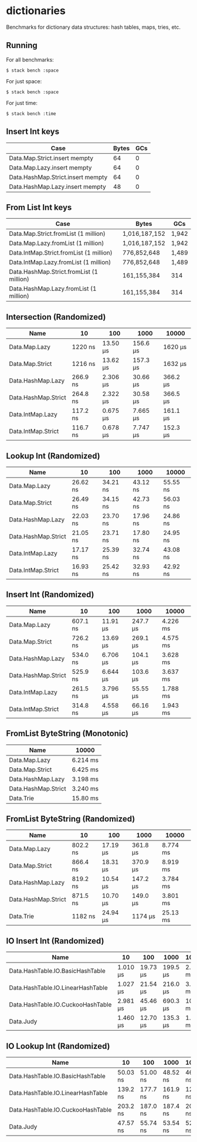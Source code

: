 # dictionaries

Benchmarks for dictionary data structures: hash tables, maps, tries, etc.

## Running

For all benchmarks:

    $ stack bench :space

For just space:

    $ stack bench :space

For just time:

    $ stack bench :time

## Insert Int keys


|Case|                                              Bytes|    GCs|
|---|---|---|
|Data.Map.Strict.insert mempty                        |64      |0  |
|Data.Map.Lazy.insert mempty                          |64      |0  |
|Data.HashMap.Strict.insert mempty                    |64      |0  |
|Data.HashMap.Lazy.insert mempty                      |48      |0  |


## From List Int keys


|Case|                                              Bytes|    GCs|
|---|---|---|
|Data.Map.Strict.fromList     (1 million)|  1,016,187,152  |1,942  |
|Data.Map.Lazy.fromList       (1 million)|  1,016,187,152  |1,942  |
|Data.IntMap.Strict.fromList  (1 million)|    776,852,648  |1,489  |
|Data.IntMap.Lazy.fromList    (1 million)|    776,852,648  |1,489  |
|Data.HashMap.Strict.fromList (1 million)|    161,155,384    |314  |
|Data.HashMap.Lazy.fromList   (1 million)|    161,155,384    |314  |


<!-- RESULTS -->

## Intersection (Randomized)

|Name|10|100|1000|10000|
|---|---|---|---|---|
|Data.Map.Lazy|1220 ns|13.50 μs|156.6 μs|1620 μs|
|Data.Map.Strict|1216 ns|13.62 μs|157.3 μs|1632 μs|
|Data.HashMap.Lazy|266.9 ns|2.306 μs|30.66 μs|366.2 μs|
|Data.HashMap.Strict|264.8 ns|2.322 μs|30.58 μs|366.5 μs|
|Data.IntMap.Lazy|117.2 ns|0.675 μs|7.665 μs|161.1 μs|
|Data.IntMap.Strict|116.7 ns|0.678 μs|7.747 μs|152.3 μs|

## Lookup Int (Randomized)

|Name|10|100|1000|10000|
|---|---|---|---|---|
|Data.Map.Lazy|26.62 ns|34.21 ns|43.12 ns|55.55 ns|
|Data.Map.Strict|26.49 ns|34.15 ns|42.73 ns|56.03 ns|
|Data.HashMap.Lazy|22.03 ns|23.70 ns|17.96 ns|24.86 ns|
|Data.HashMap.Strict|21.05 ns|23.71 ns|17.80 ns|24.95 ns|
|Data.IntMap.Lazy|17.17 ns|25.39 ns|32.74 ns|43.08 ns|
|Data.IntMap.Strict|16.93 ns|25.42 ns|32.93 ns|42.92 ns|

## Insert Int (Randomized)

|Name|10|100|1000|10000|
|---|---|---|---|---|
|Data.Map.Lazy|607.1 ns|11.91 μs|247.7 μs|4.226 ms|
|Data.Map.Strict|726.2 ns|13.69 μs|269.1 μs|4.575 ms|
|Data.HashMap.Lazy|534.0 ns|6.706 μs|104.1 μs|3.628 ms|
|Data.HashMap.Strict|525.9 ns|6.644 μs|103.6 μs|3.637 ms|
|Data.IntMap.Lazy|261.5 ns|3.796 μs|55.55 μs|1.788 ms|
|Data.IntMap.Strict|314.8 ns|4.558 μs|66.16 μs|1.943 ms|

## FromList ByteString (Monotonic)

|Name|10000|
|---|---|
|Data.Map.Lazy|6.214 ms|
|Data.Map.Strict|6.425 ms|
|Data.HashMap.Lazy|3.198 ms|
|Data.HashMap.Strict|3.240 ms|
|Data.Trie|15.80 ms|

## FromList ByteString (Randomized)

|Name|10|100|1000|10000|
|---|---|---|---|---|
|Data.Map.Lazy|802.2 ns|17.19 μs|361.8 μs|8.774 ms|
|Data.Map.Strict|866.4 ns|18.31 μs|370.9 μs|8.919 ms|
|Data.HashMap.Lazy|819.2 ns|10.54 μs|147.2 μs|3.784 ms|
|Data.HashMap.Strict|871.5 ns|10.70 μs|149.0 μs|3.801 ms|
|Data.Trie|1182 ns|24.94 μs|1174 μs|25.13 ms|

## IO Insert Int (Randomized)

|Name|10|100|1000|10000|
|---|---|---|---|---|
|Data.HashTable.IO.BasicHashTable|1.010 μs|19.73 μs|199.5 μs|2.523 ms|
|Data.HashTable.IO.LinearHashTable|1.027 μs|21.54 μs|216.0 μs|3.840 ms|
|Data.HashTable.IO.CuckooHashTable|2.981 μs|45.46 μs|690.3 μs|10.75 ms|
|Data.Judy|1.460 μs|12.70 μs|135.3 μs|1.280 ms|

## IO Lookup Int (Randomized)

|Name|10|100|1000|10000|
|---|---|---|---|---|
|Data.HashTable.IO.BasicHashTable|50.03 ns|51.00 ns|48.52 ns|46.16 ns|
|Data.HashTable.IO.LinearHashTable|139.2 ns|177.7 ns|161.9 ns|128.7 ns|
|Data.HashTable.IO.CuckooHashTable|203.2 ns|187.0 ns|187.4 ns|201.3 ns|
|Data.Judy|47.57 ns|55.74 ns|53.54 ns|52.33 ns|
